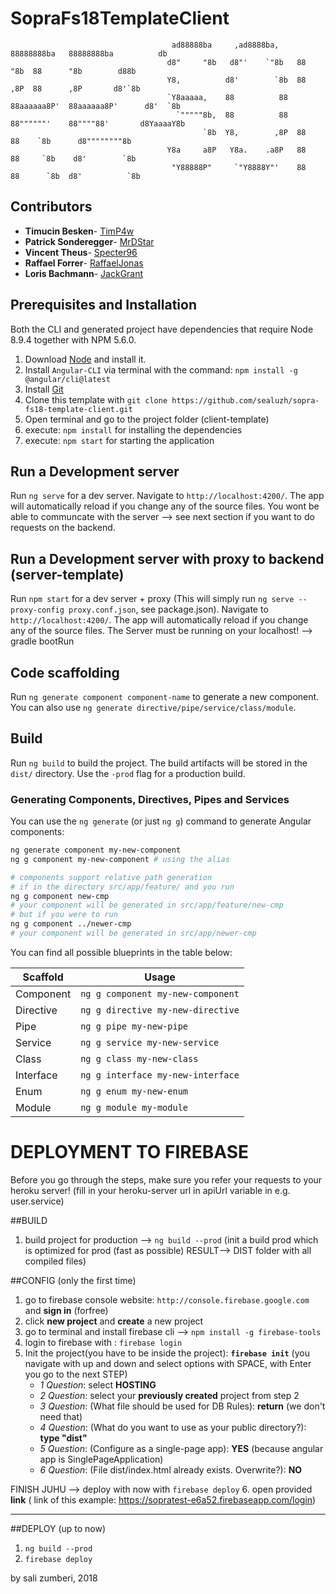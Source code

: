 # SopraFs18TemplateClient

                                                                                                                                                                 
                                        ad88888ba     ,ad8888ba,    88888888ba   88888888ba          db             
                                       d8"     "8b   d8"'    `"8b   88      "8b  88      "8b        d88b              
                                       Y8,          d8'        `8b  88      ,8P  88      ,8P       d8'`8b               
                                       `Y8aaaaa,    88          88  88aaaaaa8P'  88aaaaaa8P'      d8'  `8b               
                                         `"""""8b,  88          88  88""""""'    88""""88'       d8YaaaaY8b                
                                               `8b  Y8,        ,8P  88           88    `8b      d8""""""""8b               
                                       Y8a     a8P   Y8a.    .a8P   88           88     `8b    d8'        `8b                 
                                        "Y88888P"     `"Y8888Y"'    88           88      `8b  d8'          `8b                 

                                                                                                                                                          
## Contributors
* **Timucin Besken**- [TimP4w](https://github.com/TimP4w)
* **Patrick Sonderegger**- [MrDStar](https://github.com/MrDStar)
* **Vincent Theus**- [Specter96](https://github.com/Specter96)
* **Raffael Forrer**- [RaffaelJonas](https://github.com/RaffaelJonas)
* **Loris Bachmann**- [JackGrant](https://github.com/JackGrant)

                                                                              
## Prerequisites and Installation

Both the CLI and generated project have dependencies that require Node 8.9.4 together
with NPM 5.6.0.

  1. Download [Node](https://nodejs.org/en/download/) and install it.
  2. Install `Angular-CLI` via terminal with the command: `npm install -g @angular/cli@latest`
  3. Install [Git](https://git-scm.com/downloads)
  4. Clone this template with `git clone https://github.com/sealuzh/sopra-fs18-template-client.git`
  5. Open terminal and go to the project folder (client-template)
  6. execute: `npm install` for installing the dependencies
  7. execute: `npm start`  for starting the application

## Run a Development server
Run `ng serve` for a dev server. Navigate to `http://localhost:4200/`. The app will automatically reload if you change any of the source files. You wont be able to communcate with the server --> see next section if you want to do requests on the backend.

## Run a Development server with proxy to backend (server-template)
Run `npm start` for a dev server + proxy (This will simply run `ng serve --proxy-config proxy.conf.json`, see package.json).
Navigate to `http://localhost:4200/`. The app will automatically reload if you change any of the source files.
The Server must be running on your localhost! --> gradle bootRun

## Code scaffolding

Run `ng generate component component-name` to generate a new component. You can also use `ng generate directive/pipe/service/class/module`.

## Build

Run `ng build` to build the project. The build artifacts will be stored in the `dist/` directory. Use the `-prod` flag for a production build.

### Generating Components, Directives, Pipes and Services

You can use the `ng generate` (or just `ng g`) command to generate Angular components:

```bash
ng generate component my-new-component
ng g component my-new-component # using the alias

# components support relative path generation
# if in the directory src/app/feature/ and you run
ng g component new-cmp
# your component will be generated in src/app/feature/new-cmp
# but if you were to run
ng g component ../newer-cmp
# your component will be generated in src/app/newer-cmp
```
You can find all possible blueprints in the table below:

Scaffold  | Usage
---       | ---
Component | `ng g component my-new-component`
Directive | `ng g directive my-new-directive`
Pipe      | `ng g pipe my-new-pipe`
Service   | `ng g service my-new-service`
Class     | `ng g class my-new-class`
Interface | `ng g interface my-new-interface`
Enum      | `ng g enum my-new-enum`
Module    | `ng g module my-module`

# DEPLOYMENT TO FIREBASE

Before you go through the steps, make sure you refer your requests to your heroku server!
(fill in your heroku-server url in apiUrl variable in e.g. user.service)

##BUILD
1. build project for production --> `ng build --prod`
(init a build prod which is optimized for prod (fast as possible)
RESULT--> DIST folder with all compiled files)

##CONFIG  (only the first time)
1. go to firebase console website: `http://console.firebase.google.com` and **sign in** (forfree)
2. click **new project** and **create** a new project
3. go to terminal and install firebase cli --> `npm install -g firebase-tools`
4. login to firebase with : `firebase login`
5. Init the project(you have to be inside the project): **`firebase init`**
(you navigate with up and down and select options with SPACE, with Enter you go to the next STEP)
    * _1 Question_:   select **HOSTING**
    * _2 Question_:   select your **previously created** project from step 2 
    * _3 Question_:   (What file should be used for DB Rules):    **return** (we don't need that)
    * _4 Question_:   (What do you want to use as your public directory?): **type "dist"**
    * _5 Question_:   (Configure as a single-page app): **YES** (because angular  app is SinglePageApplication)
    * _6 Question_:   (File dist/index.html already exists. Overwrite?): **NO**

FINISH JUHU --> deploy with now with `firebase deploy`
6. open provided **link** ( link of this  example: https://sopratest-e6a52.firebaseapp.com/login)

-----------------------------------------------------------------------------------
##DEPLOY (up to now)
1. `ng build --prod`
2. `firebase deploy`


by sali zumberi, 2018
